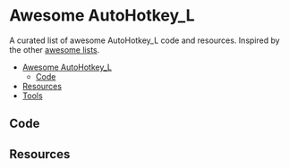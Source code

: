 # Awesome AutoHotkey_L
A curated list of awesome AutoHotkey_L code and resources. Inspired by the other [awesome lists](https://github.com/bayandin/awesome-awesomeness).

- [Awesome AutoHotkey_L](#awesome-rust)
  - [Code](#code)
- [Resources](#resources)
- [Tools](#tools)



## Code

## Resources
